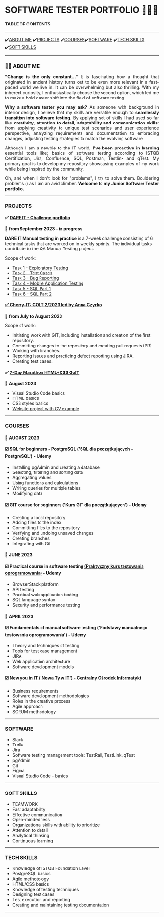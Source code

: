 # SOFTWARE TESTER PORTFOLIO 👩🏻‍💻

<h4>TABLE OF CONTENTS</h4>

<hr>
✔️<a href="#about">ABOUT ME</a> ✔️<a href="#projects">PROJECTS</a> ✔️<a href="#courses">COURSES</a>✔️<a href="#software">SOFTWARE</a> ✔️<a href="#techskills">TECH SKILLS</a> ✔️<a href="#softskills">SOFT SKILLS</a>
<hr>

<section>
<h3 id="about">👋🏻 ABOUT ME</h3>

<p align="justify"><b>"Change is the only constant..."</b> It is fascinating how a thought that originated in ancient history turns out to be even more relevant in a fast-paced world we live in. It can be overwhelming but also thrilling. With my inherent curiosity, I enthusiastically choose the second option, which led me to make a bold career shift into the field of software testing.</p>

<p align="justify"><b>Why a software tester you may ask?</b> As someone with background in interior design, I believe that my skills are versatile enough to <b>seamlessly transition into software testing.</b> 
By applying set of skills I had used so far like <b>creativity, attention to detail, adaptability and communication skills</b>: from applying creativity to unique test scenarios and user experience perspective, analyzing requirements and documentation to embracing changes, adjusting testing strategies to match the evolving software.</p>

<p align="justify">Although I am a newbie to the IT world, <b>I've been proactive in learning</b> essential tools like; basics of software testing according to ISTQB Certification, Jira, Confluence, SQL, Postman, Testlink and qTest. My primary goal is to develop my repository showcasing examples of my work while being inspired by the community.</p>

<p align="justify">Oh,  and when I don't look for "problems", I try to solve them. Bouldering problems :) as I am an avid climber. <b>Welcome to my Junior Software Tester portfolio.</b></p>
</section>

<hr>

<section>
<h3 id="projects">PROJECTS</h3>


<h4 <span>&#9989 <a href= "https://github.com/Katarzyna-SZ/challenge_portfolio_katarzyna"> DARE IT - Challenge portfolio </a> </span></h4>
<p><b>📅 from September 2023 - in progress</b></p>

<p><b>DARE IT Manual testing in practice</b> is a 7-week challenge consisting of 6 technical tasks that are worked on in weekly sprints. The individual tasks contribute to the QA Manual Testing project.</p>

<p>Scope of work:</p>
<ul>
   <li><a href="https://github.com/Katarzyna-SZ/challenge_portfolio_katarzyna/blob/main/TASK1.md">Task 1 - Exploratory Testing</a></li>
   <li><a href="https://github.com/Katarzyna-SZ/challenge_portfolio_katarzyna/blob/main/TASK2.md">Task 2 - Test Cases</li>
   <li><a href="https://github.com/Katarzyna-SZ/challenge_portfolio_katarzyna/blob/main/TASK3.md">Task 3 - Bug Reporting</li>
   <li><a href="https://github.com/Katarzyna-SZ/challenge_portfolio_katarzyna/blob/main/TASK4.md">Task 4 - Mobile Application Testing</li>
   <li><a href="https://github.com/Katarzyna-SZ/challenge_portfolio_katarzyna/blob/main/TASK5.md">Task 5 - SQL Part 1</li>
   <li><a href="https://github.com/Katarzyna-SZ/challenge_portfolio_katarzyna/blob/main/TASK6.md">Task 6 - SQL Part 2</li>
 </ul>

<h4 <span>&#9989 Cherry-IT: COLT 2/2023 led by <a href="https://www.linkedin.com/in/ania-czyrko-05933aa1/">Anna Czyrko</a></span></h4>
<p><b>📅 from July to August 2023</b></p>
<p>Scope of work:</p>
<ul>
  <li>Initiating work with GIT, including installation and creation of the first repository.</li>
  <li>Committing changes to the repository and creating pull requests (PR).</li>
  <li>Working with branches.</li>
  <li>Reporting issues and practicing defect reporting using JIRA.</li>
  <li>Creating test cases.</li>
</ul>

<h4 <span>&#9989 <a href="https://m.goit.global/pl/?utm_source=google&utm_medium=cpc&utm_campaign=19908700535&utm_term=146264932926|652825193268||go-it&gad=1&gclid=CjwKCAjw9pGjBhB-EiwAa5jl3KnsR1nsyVDGSMKU0Rik7QbR2aWH7Dwb69fbmp7JSQsoSNztEpy_ghoCqsEQAvD_BwE">7-Day Marathon HTML+CSS GoIT</a></span></h4>
<p><b>📅 August 2023</b></p>
<ul>
<li>Visual Studio Code basics</li>
<li>HTML basics</li>
<li>CSS styles basics</li>
<li><a href="https://github.com/Katarzyna-SZ/Maraton_HTML_CSS_GoIT.git">Website project with CV example</a></li>
</ul>
</section>

<hr>

<h3 id="courses">COURSES</h3>

 <section> 
  <h4>📅 AUGUST 2023</h4>
  <h4 <span> ☑️ SQL for beginners - PostgreSQL ('SQL dla początkujących - PostgreSQL') - Udemy</span></h4>
  <ul>
    <li>Installing pgAdmin and creating a database</li>
    <li>Selecting, filtering and sorting data</li>
    <li>Aggregating values</li>
    <li>Using functions and calculations</li>
    <li>Writing queries for multiple tables</li>
    <li>Modifying data</li>
  </ul>

  <h4 <span> ☑️ GIT course for beginners ('Kurs GIT dla początkujących') - Udemy</span></h4>
   <ul>
   <li>Creating a local repository</li>
   <li>Adding files to the index</li>
   <li>Committing files to the repository</li>
   <li>Verifying and undoing unsaved changes</li>
   <li>Creating branches</li>
   <li>Integrating with Git</li>
   </ul>   
</section>

  <section>
  <h4>📅 JUNE 2023</h4>
  <h4 <span> ☑️ Practical course in software testing <a href="https://www.udemy.com/certificate/UC-a5a15448-75a3-43b2-9007-f9082643c0be/?utm_campaign=email&utm_source=sendgrid.com&utm_medium=email">(Praktyczny kurs testowania oprogramowania)</a> - Udemy</span></h4>
  <ul> 
    <li>BrowserStack platform</li>
    <li>API testing</li>
    <li>Practical web application testing</li>
    <li>SQL language syntax</li>
    <li>Security and performance testing</li>    
 </section>

 <section>
  <h4>📅 APRIL 2023</h4>
  <h4 <span> ☑️ Fundamentals of manual software testing ('Podstawy manualnego testowania oprogramowania') - Udemy</span></h4>
  <ul>
  <li>Theory and techniques of testing</li>
  <li>Tools for test case management</li>
  <li>JIRA</li>
  <li>Web application architecture</li>
  <li>Software development models</li>
  </ul>
  <h4 <span> ☑️ <a href="https://www.nowaty.coi.gov.pl/">New you in IT ('Nowa Ty w IT') - Centralny Ośrodek Informatyki</a></span></h4>
  <ul>
  <li>Business requirements</li>
  <li>Software development methodologies</li>
  <li>Roles in the creative process</li>
  <li>Agile approach</li>
  <li>SCRUM methodology</li>
    </ul>
 </section>

<hr>

<section>
<h3 id="software">SOFTWARE</h3>
  <ul>
  <li>Slack</li>
  <li>Trello</li>
  <li>Jira</li>
  <li>Software testing management tools: TestRail, TestLink, qTest</li>
  <li>pgAdmin</li>
  <li>Git</li>
  <li>Figma</li>
  <li>Visual Studio Code - basics</li>
</section>

<hr>

<section>
<h3 id="softskills">SOFT SKILLS</h3>
<ul>
<li>TEAMWORK</li>
<li>Fast adaptability</li>
<li>Effective communication</li>
<li>Open-mindedness</li>
<li>Organizational skills with ability to prioritize</li>
<li>Attention to detail</li>
<li>Analytical thinking</li>
<li>Continuous learning</li> 
</ul>
</section>

<hr>

<section>
<h3 id="techskills">TECH SKILLS</h3>
<ul>
<li>Knowledge of ISTQB Foundation Level </li>
<li>PostgreSQL basics</li>
<li>Agile methotology</li>
<li>HTML/CSS basics</li>
<li>Knowledge of testing techniques</li>
<li>Designing test cases</li>
<li>Test execution and reporting</li>
<li>Creating and maintaining testing documentation</li>
</ul>
</section>

<hr>







